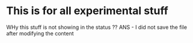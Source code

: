 # This is for all experimental stuff

WHy this stuff is not showing in the status ??
ANS - I did not save the file after modifying the content
